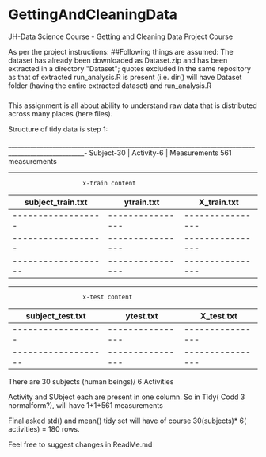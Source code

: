 # GettingAndCleaningData
JH-Data Science Course - Getting and Cleaning Data Project Course

As per the project instructions:
##Following things are assumed:
The dataset has already been downloaded as Dataset.zip and has been extracted in a directory "Dataset"; quotes excluded
In the same repository as that of extracted run_analysis.R is present
(i.e. dir() will have Dataset folder (having the entire extracted dataset) and run_analysis.R

### 
 This assignment is all about ability to understand raw data that is distributed across many places (here files).
 
 Structure of tidy data is step 1:
 
  ______________________________________________________________________________________________________-
  Subject-30       |  Activity-6    |  Measurements  561 measurements
  ______________________________________________________________________________________________________
                         x-train content
  subject_train.txt|   ytrain.txt   |    X_train.txt |
------------------ |----------------|----------------|                                                   
------------------ |----------------|----------------|                                                   
------------------ |----------------|----------------|                                                   
-------------------|----------------|----------------|                                                   
_______________________________________________________________________________________________________  
                   
                         x-test content
  subject_test.txt |   ytest.txt   |    X_test.txt
------------------ |----------------|----------------|                                                   
------------------ |----------------|----------------|                                                   
-------------------|----------------|----------------|     _______________________________________________________________________________________________________   
  
 
 There are 30 subjects (human beings)/ 6 Activities
 
 Activity and SUbject each are present in one column. So in Tidy( Codd 3 normalform?), will have 1+1+561 measurements
 
 
 Final asked std() and mean() tidy set will have of course 30(subjects)* 6( activities) = 180 rows.
 
 
 
Feel free to suggest changes in ReadMe.md
  
  
